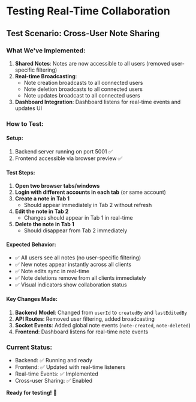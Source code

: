 # Testing Real-Time Collaboration

## Test Scenario: Cross-User Note Sharing

### What We've Implemented:
1. **Shared Notes**: Notes are now accessible to all users (removed user-specific filtering)
2. **Real-time Broadcasting**: 
   - Note creation broadcasts to all connected users
   - Note deletion broadcasts to all connected users
   - Note updates broadcast to all connected users
3. **Dashboard Integration**: Dashboard listens for real-time events and updates UI

### How to Test:

#### Setup:
1. Backend server running on port 5001 ✅
2. Frontend accessible via browser preview ✅

#### Test Steps:
1. **Open two browser tabs/windows**
2. **Login with different accounts in each tab** (or same account)
3. **Create a note in Tab 1**
   - Should appear immediately in Tab 2 without refresh
4. **Edit the note in Tab 2**
   - Changes should appear in Tab 1 in real-time
5. **Delete the note in Tab 1**
   - Should disappear from Tab 2 immediately

#### Expected Behavior:
- ✅ All users see all notes (no user-specific filtering)
- ✅ New notes appear instantly across all clients
- ✅ Note edits sync in real-time
- ✅ Note deletions remove from all clients immediately
- ✅ Visual indicators show collaboration status

#### Key Changes Made:
1. **Backend Model**: Changed from `userId` to `createdBy` and `lastEditedBy`
2. **API Routes**: Removed user filtering, added broadcasting
3. **Socket Events**: Added global note events (`note-created`, `note-deleted`)
4. **Frontend**: Dashboard listens for real-time note events

### Current Status:
- Backend: ✅ Running and ready
- Frontend: ✅ Updated with real-time listeners
- Real-time Events: ✅ Implemented
- Cross-user Sharing: ✅ Enabled

**Ready for testing!** 🚀
